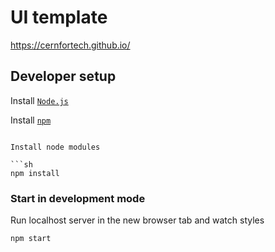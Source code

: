 # UI template

https://cernfortech.github.io/

## Developer setup

Install [`Node.js`](https://nodejs.org/en/download)

Install [`npm`](https://docs.npmjs.com/downloading-and-installing-node-js-and-npm)

````

Install node modules

```sh
npm install
````

### Start in development mode

Run localhost server in the new browser tab and watch styles

```sh
npm start
```
